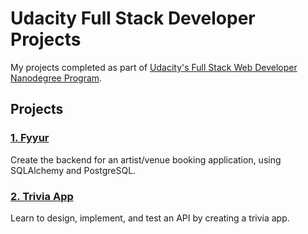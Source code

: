 # Udacity Full Stack Developer Projects

My projects completed as part of [Udacity's Full Stack Web Developer Nanodegree Program](https://www.udacity.com/course/full-stack-web-developer-nanodegree--nd0044).

## Projects

### [1. Fyyur](https://github.com/thekakkun/fyyur)
Create the backend for an artist/venue booking application, using SQLAlchemy and PostgreSQL.


### [2. Trivia App](https://github.com/thekakkun/app)
Learn to design, implement, and test an API by creating a trivia app.

